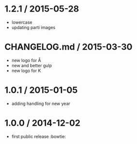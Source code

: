 
1.2.1 / 2015-05-28
==================

  * lowercase
  * updating parti images

CHANGELOG.md / 2015-03-30
=========================

  * new logo for Å
  * new and better gulp
  * new logo for K

1.0.1 / 2015-01-05
==================

  * adding handling for new year

1.0.0 / 2014-12-02
==================

  * first public release :bowtie:
